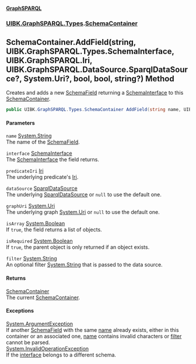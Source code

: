 #### [GraphSPARQL](./index.md 'index')
### [UIBK.GraphSPARQL.Types](./UIBK-GraphSPARQL-Types.md 'UIBK.GraphSPARQL.Types').[SchemaContainer](./UIBK-GraphSPARQL-Types-SchemaContainer.md 'UIBK.GraphSPARQL.Types.SchemaContainer')
## SchemaContainer.AddField(string, UIBK.GraphSPARQL.Types.SchemaInterface, UIBK.GraphSPARQL.Iri, UIBK.GraphSPARQL.DataSource.SparqlDataSource?, System.Uri?, bool, bool, string?) Method
Creates and adds a new [SchemaField](./UIBK-GraphSPARQL-Types-SchemaField.md 'UIBK.GraphSPARQL.Types.SchemaField') returning a [SchemaInterface](./UIBK-GraphSPARQL-Types-SchemaInterface.md 'UIBK.GraphSPARQL.Types.SchemaInterface') to this [SchemaContainer](./UIBK-GraphSPARQL-Types-SchemaContainer.md 'UIBK.GraphSPARQL.Types.SchemaContainer').  
```csharp
public UIBK.GraphSPARQL.Types.SchemaContainer AddField(string name, UIBK.GraphSPARQL.Types.SchemaInterface @interface, UIBK.GraphSPARQL.Iri predicateIri, UIBK.GraphSPARQL.DataSource.SparqlDataSource? dataSource=null, System.Uri? graphUri=null, bool isArray=true, bool isRequired=false, string? filter=null);
```
#### Parameters
<a name='UIBK-GraphSPARQL-Types-SchemaContainer-AddField(string_UIBK-GraphSPARQL-Types-SchemaInterface_UIBK-GraphSPARQL-Iri_UIBK-GraphSPARQL-DataSource-SparqlDataSource-_System-Uri-_bool_bool_string-)-name'></a>
`name` [System.String](https://docs.microsoft.com/en-us/dotnet/api/System.String 'System.String')  
The name of the [SchemaField](./UIBK-GraphSPARQL-Types-SchemaField.md 'UIBK.GraphSPARQL.Types.SchemaField').  
  
<a name='UIBK-GraphSPARQL-Types-SchemaContainer-AddField(string_UIBK-GraphSPARQL-Types-SchemaInterface_UIBK-GraphSPARQL-Iri_UIBK-GraphSPARQL-DataSource-SparqlDataSource-_System-Uri-_bool_bool_string-)-interface'></a>
`interface` [SchemaInterface](./UIBK-GraphSPARQL-Types-SchemaInterface.md 'UIBK.GraphSPARQL.Types.SchemaInterface')  
The [SchemaInterface](./UIBK-GraphSPARQL-Types-SchemaInterface.md 'UIBK.GraphSPARQL.Types.SchemaInterface') the field returns.  
  
<a name='UIBK-GraphSPARQL-Types-SchemaContainer-AddField(string_UIBK-GraphSPARQL-Types-SchemaInterface_UIBK-GraphSPARQL-Iri_UIBK-GraphSPARQL-DataSource-SparqlDataSource-_System-Uri-_bool_bool_string-)-predicateIri'></a>
`predicateIri` [Iri](./UIBK-GraphSPARQL-Iri.md 'UIBK.GraphSPARQL.Iri')  
The underlying predicate's [Iri](./UIBK-GraphSPARQL-Iri.md 'UIBK.GraphSPARQL.Iri').  
  
<a name='UIBK-GraphSPARQL-Types-SchemaContainer-AddField(string_UIBK-GraphSPARQL-Types-SchemaInterface_UIBK-GraphSPARQL-Iri_UIBK-GraphSPARQL-DataSource-SparqlDataSource-_System-Uri-_bool_bool_string-)-dataSource'></a>
`dataSource` [SparqlDataSource](./UIBK-GraphSPARQL-DataSource-SparqlDataSource.md 'UIBK.GraphSPARQL.DataSource.SparqlDataSource')  
The underlying [SparqlDataSource](./UIBK-GraphSPARQL-DataSource-SparqlDataSource.md 'UIBK.GraphSPARQL.DataSource.SparqlDataSource') or `null` to use the default one.  
  
<a name='UIBK-GraphSPARQL-Types-SchemaContainer-AddField(string_UIBK-GraphSPARQL-Types-SchemaInterface_UIBK-GraphSPARQL-Iri_UIBK-GraphSPARQL-DataSource-SparqlDataSource-_System-Uri-_bool_bool_string-)-graphUri'></a>
`graphUri` [System.Uri](https://docs.microsoft.com/en-us/dotnet/api/System.Uri 'System.Uri')  
The underlying graph [System.Uri](https://docs.microsoft.com/en-us/dotnet/api/System.Uri 'System.Uri') or `null` to use the default one.  
  
<a name='UIBK-GraphSPARQL-Types-SchemaContainer-AddField(string_UIBK-GraphSPARQL-Types-SchemaInterface_UIBK-GraphSPARQL-Iri_UIBK-GraphSPARQL-DataSource-SparqlDataSource-_System-Uri-_bool_bool_string-)-isArray'></a>
`isArray` [System.Boolean](https://docs.microsoft.com/en-us/dotnet/api/System.Boolean 'System.Boolean')  
If `true`, the field returns a list of objects.  
  
<a name='UIBK-GraphSPARQL-Types-SchemaContainer-AddField(string_UIBK-GraphSPARQL-Types-SchemaInterface_UIBK-GraphSPARQL-Iri_UIBK-GraphSPARQL-DataSource-SparqlDataSource-_System-Uri-_bool_bool_string-)-isRequired'></a>
`isRequired` [System.Boolean](https://docs.microsoft.com/en-us/dotnet/api/System.Boolean 'System.Boolean')  
If `true`, the parent object is only returned if an object exists.  
  
<a name='UIBK-GraphSPARQL-Types-SchemaContainer-AddField(string_UIBK-GraphSPARQL-Types-SchemaInterface_UIBK-GraphSPARQL-Iri_UIBK-GraphSPARQL-DataSource-SparqlDataSource-_System-Uri-_bool_bool_string-)-filter'></a>
`filter` [System.String](https://docs.microsoft.com/en-us/dotnet/api/System.String 'System.String')  
An optional filter [System.String](https://docs.microsoft.com/en-us/dotnet/api/System.String 'System.String') that is passed to the data source.  
  
#### Returns
[SchemaContainer](./UIBK-GraphSPARQL-Types-SchemaContainer.md 'UIBK.GraphSPARQL.Types.SchemaContainer')  
The current [SchemaContainer](./UIBK-GraphSPARQL-Types-SchemaContainer.md 'UIBK.GraphSPARQL.Types.SchemaContainer').  
#### Exceptions
[System.ArgumentException](https://docs.microsoft.com/en-us/dotnet/api/System.ArgumentException 'System.ArgumentException')  
If another [SchemaField](./UIBK-GraphSPARQL-Types-SchemaField.md 'UIBK.GraphSPARQL.Types.SchemaField') with the same [name](#UIBK-GraphSPARQL-Types-SchemaContainer-AddField(string_UIBK-GraphSPARQL-Types-SchemaInterface_UIBK-GraphSPARQL-Iri_UIBK-GraphSPARQL-DataSource-SparqlDataSource-_System-Uri-_bool_bool_string-)-name 'UIBK.GraphSPARQL.Types.SchemaContainer.AddField(string, UIBK.GraphSPARQL.Types.SchemaInterface, UIBK.GraphSPARQL.Iri, UIBK.GraphSPARQL.DataSource.SparqlDataSource?, System.Uri?, bool, bool, string?).name') already exists, either in this container or an associated one, [name](#UIBK-GraphSPARQL-Types-SchemaContainer-AddField(string_UIBK-GraphSPARQL-Types-SchemaInterface_UIBK-GraphSPARQL-Iri_UIBK-GraphSPARQL-DataSource-SparqlDataSource-_System-Uri-_bool_bool_string-)-name 'UIBK.GraphSPARQL.Types.SchemaContainer.AddField(string, UIBK.GraphSPARQL.Types.SchemaInterface, UIBK.GraphSPARQL.Iri, UIBK.GraphSPARQL.DataSource.SparqlDataSource?, System.Uri?, bool, bool, string?).name') contains invalid characters or [filter](#UIBK-GraphSPARQL-Types-SchemaContainer-AddField(string_UIBK-GraphSPARQL-Types-SchemaInterface_UIBK-GraphSPARQL-Iri_UIBK-GraphSPARQL-DataSource-SparqlDataSource-_System-Uri-_bool_bool_string-)-filter 'UIBK.GraphSPARQL.Types.SchemaContainer.AddField(string, UIBK.GraphSPARQL.Types.SchemaInterface, UIBK.GraphSPARQL.Iri, UIBK.GraphSPARQL.DataSource.SparqlDataSource?, System.Uri?, bool, bool, string?).filter') cannot be parsed.  
[System.InvalidOperationException](https://docs.microsoft.com/en-us/dotnet/api/System.InvalidOperationException 'System.InvalidOperationException')  
If the [interface](#UIBK-GraphSPARQL-Types-SchemaContainer-AddField(string_UIBK-GraphSPARQL-Types-SchemaInterface_UIBK-GraphSPARQL-Iri_UIBK-GraphSPARQL-DataSource-SparqlDataSource-_System-Uri-_bool_bool_string-)-interface 'UIBK.GraphSPARQL.Types.SchemaContainer.AddField(string, UIBK.GraphSPARQL.Types.SchemaInterface, UIBK.GraphSPARQL.Iri, UIBK.GraphSPARQL.DataSource.SparqlDataSource?, System.Uri?, bool, bool, string?).interface') belongs to a different schema.  
